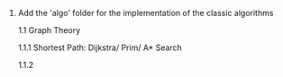 1. Add the 'algo' folder for the implementation of the classic algorithms

   1.1 Graph Theory
   
   
      1.1.1 Shortest Path: Dijkstra/ Prim/ A* Search
      
      
      1.1.2 
